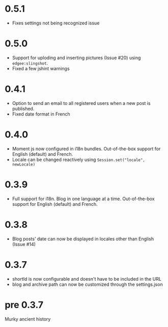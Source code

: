 0.5.1
=====

* Fixes settings not being recognized issue

0.5.0
=====

* Support for uploding and inserting pictures (Issue #20) using `edgee:slingshot`.
* Fixed a few jshint warnings

0.4.1
=====

* Option to send an email to all registered users when a new post is published.
* Fixed date format in French

0.4.0
=====

* Moment js now configured in i18n bundles. Out-of-the-box support for English (default) and French.
* Locale can be changed reactively using `Session.set("locale", newLocale)`

0.3.9
=====

* Full support for i18n. Blog in one language at a time. Out-of-the-box support for English (default) and French.

0.3.8
=====

* Blog posts' date can now be displayed in locales other than English (Issue #14)

0.3.7
=====

* shortId is now configurable and doesn't have to be included in the URL
* blog and archive path can now be customized through the settings.json

pre 0.3.7
=========

Murky ancient history
